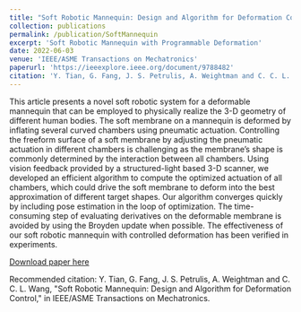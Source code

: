 ```yaml
---
title: "Soft Robotic Mannequin: Design and Algorithm for Deformation Control"
collection: publications
permalink: /publication/SoftMannequin
excerpt: 'Soft Robotic Mannequin with Programmable Deformation'
date: 2022-06-03
venue: 'IEEE/ASME Transactions on Mechatronics'
paperurl: 'https://ieeexplore.ieee.org/document/9788482'
citation: 'Y. Tian, G. Fang, J. S. Petrulis, A. Weightman and C. C. L. Wang, "Soft Robotic Mannequin: Design and Algorithm for Deformation Control," in IEEE/ASME Transactions on Mechatronics.'
---
```

This article presents a novel soft robotic system for a deformable mannequin that can be employed to physically realize the 3-D geometry of different human bodies. The soft membrane on a mannequin is deformed by inflating several curved chambers using pneumatic actuation. Controlling the freeform surface of a soft membrane by adjusting the pneumatic actuation in different chambers is challenging as the membrane’s shape is commonly determined by the interaction between all chambers. 
Using vision feedback provided by a structured-light based 3-D scanner, we developed an efficient algorithm to compute the optimized actuation of all chambers, which could drive the soft membrane to deform into the best approximation of different target shapes. Our algorithm converges quickly by including pose estimation in the loop of optimization. The time-consuming step of evaluating derivatives on the deformable membrane is avoided by using the Broyden update when possible. 
The effectiveness of our soft robotic mannequin with controlled deformation has been verified in experiments.

[Download paper here](https://arxiv.org/pdf/2205.05166.pdf)

Recommended citation: Y. Tian, G. Fang, J. S. Petrulis, A. Weightman and C. C. L. Wang, "Soft Robotic Mannequin: Design and Algorithm for Deformation Control," in IEEE/ASME Transactions on Mechatronics.
